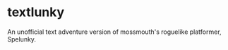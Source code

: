 textlunky
=========

An unofficial text adventure version of mossmouth's roguelike platformer, Spelunky.
